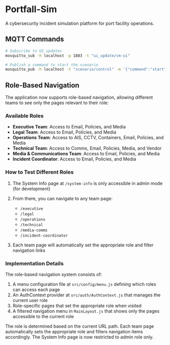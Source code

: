 # Portfall-Sim

A cybersecurity incident simulation platform for port facility operations.

## MQTT Commands

```bash
# Subscribe to UI updates
mosquitto_sub -h localhost -p 1883 -t "ui_update/vm-ui"

# Publish a command to start the scenario
mosquitto_pub -h localhost -t "scenario/control" -m '{"command":"start"}'
```

## Role-Based Navigation

The application now supports role-based navigation, allowing different teams to see only the pages relevant to their role:

### Available Roles

- **Executive Team**: Access to Email, Policies, and Media
- **Legal Team**: Access to Email, Policies, and Media
- **Operations Team**: Access to AIS, CCTV, Containers, Email, Policies, and Media
- **Technical Team**: Access to Comms, Email, Policies, Media, and Vendor
- **Media & Communications Team**: Access to Email, Policies, and Media
- **Incident Coordinator**: Access to Email, Policies, and Media

### How to Test Different Roles

1. The System Info page at `/system-info` is only accessible in admin mode (for development)
2. From there, you can navigate to any team page:
   - `/executive`
   - `/legal`
   - `/operations`
   - `/technical`
   - `/media-comms`
   - `/incident-coordinator`

3. Each team page will automatically set the appropriate role and filter navigation links

### Implementation Details

The role-based navigation system consists of:

1. A menu configuration file at `src/config/menu.js` defining which roles can access each page
2. An AuthContext provider at `src/auth/AuthContext.js` that manages the current user role
3. Role-specific pages that set the appropriate role when visited
4. A filtered navigation menu in `MainLayout.js` that shows only the pages accessible to the current role

The role is determined based on the current URL path. Each team page automatically sets the appropriate role and filters navigation items accordingly. The System Info page is now restricted to admin role only.